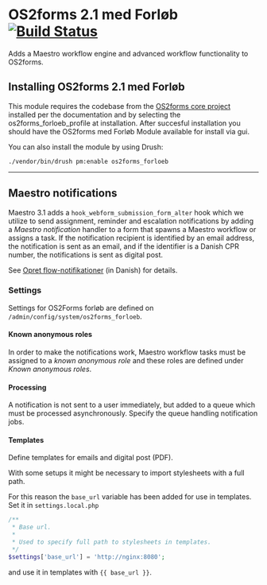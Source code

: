 # OS2forms 2.1 med Forløb [![Build Status](https://app.travis-ci.com/OS2Forms/os2forms_forloeb.svg?branch=develop)](https://app.travis-ci.com/OS2Forms/os2forms_forloeb)

Adds a Maestro workflow engine and advanced workflow functionality to OS2forms.

## Installing OS2forms 2.1 med Forløb

This module requires the codebase from the [OS2forms core project](https://github.com/OS2Forms/os2forms8) installed per the documentation and by selecting the os2forms_forloeb_profile at installation. After succesful installation you should have the OS2forms med Forløb Module available for install via gui.

You can also install the module by using Drush:

```
./vendor/bin/drush pm:enable os2forms_forloeb
```

-------------------------------------------------------------------------------

## Maestro notifications

Maestro 3.1 adds a `hook_webform_submission_form_alter` hook which we utilize to
send assignment, reminder and escalation notifications by adding a *Maestro
notification* handler to a form that spawns a Maestro workflow or assigns a
task. If the notification recipient is identified by an email address, the
notification is sent as an email, and if the identifier is a Danish CPR number,
the notifications is sent as digital post.

See [Opret flow-notifikationer](https://os2forms.os2.eu/node/457) (in Danish)
for details.

### Settings

Settings for OS2Forms forløb are defined on `/admin/config/system/os2forms_forloeb`.

#### Known anonymous roles

In order to make the notifications work, Maestro workflow tasks must be assigned
to a *known anonymous role* and these roles are defined under *Known anonymous
roles*.

#### Processing

A notification is not sent to a user immediately, but added to a queue which
must be processed asynchronously. Specify the queue handling notification jobs.

#### Templates

Define templates for emails and digital post (PDF).

With some setups it might be necessary to import stylesheets with a full path.

For this reason the `base_url` variable has been added for use in templates.
Set it in `settings.local.php`

```php
/**
 * Base url.
 *
 * Used to specify full path to stylesheets in templates.
 */
$settings['base_url'] = 'http://nginx:8080';
```

and use it in templates with `{{ base_url }}`.
